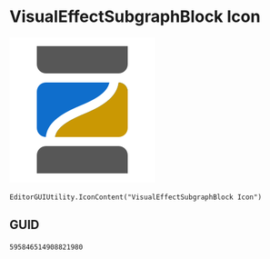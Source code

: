 # VisualEffectSubgraphBlock Icon
![](/img/VisualEffectSubgraphBlock%20Icon.png)

``` CSharp
EditorGUIUtility.IconContent("VisualEffectSubgraphBlock Icon")
```
## GUID
```
595846514908821980
```
